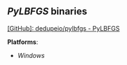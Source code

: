 *PyLBFGS* binaries
------------------

[[GitHub]: dedupeio/pylbfgs - PyLBFGS](https://github.com/dedupeio/pylbfgs)

**Platforms**:
- *Windows*

